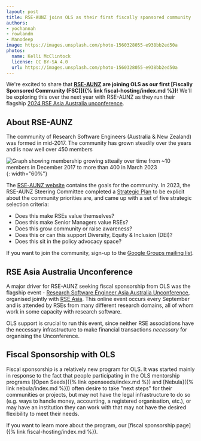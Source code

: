 ```yaml
---
layout: post
title: RSE-AUNZ joins OLS as their first fiscally sponsored community
authors:
- yochannah
- rowlandm
- Manodeep 
image: https://images.unsplash.com/photo-1560328055-e938bb2ed50a
photos:
  name: Kelli McClintock
  license: CC BY-SA 4.0
  url: https://images.unsplash.com/photo-1560328055-e938bb2ed50a
---
```


We're excited to share that **[RSE-AUNZ](https://rse-aunz.github.io/) are joining OLS as our first [Fiscally Sponsored Community (FSC)]({% link fiscal-hosting/index.md %})**! We'll be exploring this over the next year with RSE-AUNZ as they run their flagship [2024 RSE Asia Australia unconference](https://rseaa.github.io/). 

## About RSE-AUNZ

The community of Research Software Engineers (Australia & New Zealand) was formed in mid-2017. The community has grown steadily over the years and is now well over 450 members

![Graph showing membership growing stteaily over time from ~10 members in December 2017 to more than 400 in March 2023](http://rse-aunz.org/assets/RSE-Members-2023-03-01.png){: width="60%"}

The [RSE-AUNZ website](https://rse-aunz.org) contains the goals for the community. In 2023, the RSE-AUNZ Steering Committee completed a [Strategic Plan](https://doi.org/10.6084/m9.figshare.21385392.v1) to be explicit about the community priorities are, and came up with a set of five strategic selection criteria:

- Does this make RSEs value themselves?
- Does this make Senior Managers value RSEs?
- Does this grow community or raise awareness?
- Does this or can this support Diversity, Equity & Inclusion (DEI)?
- Does this sit in the policy advocacy space?

If you want to join the community, sign-up to the [Google Groups mailing list](https://groups.google.com/forum/#!forum/rse-nz-au/join).

## RSE Asia Australia Unconference

A major driver for RSE-AUNZ seeking fiscal sponsorship from OLS was the flagship event - [Research Software Engineer Asia Australia Unconference](https://rseaa.org), organised jointly with [RSE Asia](https://rse-asia.github.io/RSE_Asia/). This online event occurs every September and is attended by RSEs from many different research domains, all of whom work in some capacity with research software.

OLS support is crucial to run this event, since neither RSE associations have the necessary infrastructure to make financial transactions *necessary* for organising the Unconference.

## Fiscal Sponsorship with OLS

Fiscal sponsorship is a relatively new program for OLS. It was started mainly in response to the fact that people participating in the OLS mentorship programs ([Open Seeds]({% link openseeds/index.md %}) and [Nebula]({% link nebula/index.md %})) often desire to take "next steps" for their communities or projects, but may not have the legal infrastructure to do so (e.g. ways to handle money, accounting, a registered organisation, etc.), or may have an institution they can work with that may not have the desired flexibility to meet their needs. 

If you want to learn more about the program, our [fiscal sponsorship page]({% link fiscal-hosting/index.md %}).